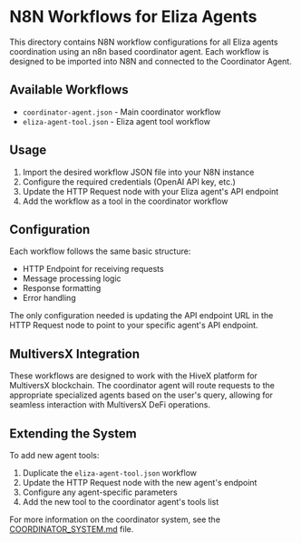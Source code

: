 # N8N Workflows for Eliza Agents

This directory contains N8N workflow configurations for all Eliza agents coordination using an n8n based coordinator agent. Each workflow is designed to be imported into N8N and connected to the Coordinator Agent.

## Available Workflows

- `coordinator-agent.json` - Main coordinator workflow
- `eliza-agent-tool.json` - Eliza agent tool workflow

## Usage

1. Import the desired workflow JSON file into your N8N instance
2. Configure the required credentials (OpenAI API key, etc.)
3. Update the HTTP Request node with your Eliza agent's API endpoint
4. Add the workflow as a tool in the coordinator workflow

## Configuration

Each workflow follows the same basic structure:

- HTTP Endpoint for receiving requests
- Message processing logic
- Response formatting
- Error handling

The only configuration needed is updating the API endpoint URL in the HTTP Request node to point to your specific agent's API endpoint. 

## MultiversX Integration

These workflows are designed to work with the HiveX platform for MultiversX blockchain. The coordinator agent will route requests to the appropriate specialized agents based on the user's query, allowing for seamless interaction with MultiversX DeFi operations.

## Extending the System

To add new agent tools:

1. Duplicate the `eliza-agent-tool.json` workflow
2. Update the HTTP Request node with the new agent's endpoint
3. Configure any agent-specific parameters
4. Add the new tool to the coordinator agent's tools list

For more information on the coordinator system, see the [COORDINATOR_SYSTEM.md](./COORDINATOR_SYSTEM.md) file. 
